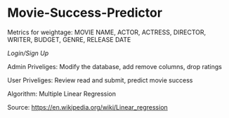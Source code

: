 # Movie-Success-Predictor

Metrics for weightage: MOVIE NAME, ACTOR, ACTRESS, DIRECTOR, WRITER, BUDGET, GENRE, RELEASE DATE


*Login/Sign Up*

Admin Priveliges: Modify the database, add remove columns, drop ratings

User Priveliges: Review read and submit, predict movie success


Algorithm: Multiple Linear Regression 

Source: https://en.wikipedia.org/wiki/Linear_regression
